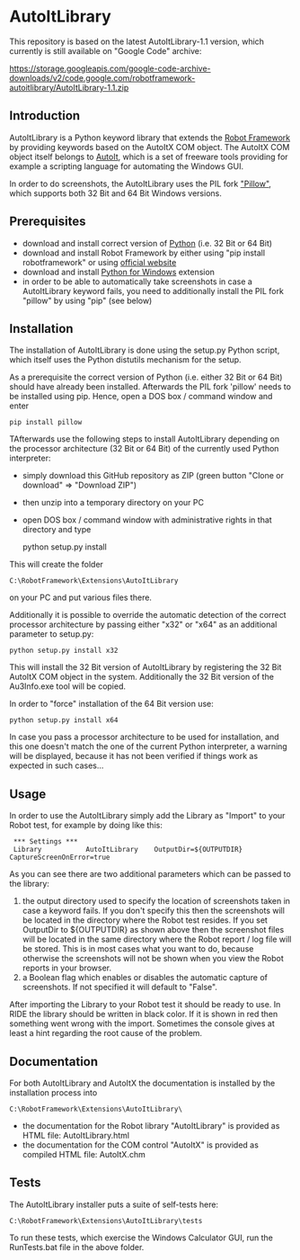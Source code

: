 # AutoItLibrary
This repository is based on the latest AutoItLibrary-1.1 version, which currently is still available on "Google Code" archive:

https://storage.googleapis.com/google-code-archive-downloads/v2/code.google.com/robotframework-autoitlibrary/AutoItLibrary-1.1.zip


Introduction
------------
AutoItLibrary is a Python keyword library that extends the [Robot Framework](http://code.google.com/p/robotframework/) by providing keywords based on the AutoItX COM object. The AutoItX COM object itself belongs to [AutoIt](http://www.autoitscript.com/autoit3/index.shtml), which is a set of freeware tools providing for example a scripting language for automating the Windows GUI.

In order to do screenshots, the AutoItLibrary uses the PIL fork ["Pillow"](https://github.com/python-pillow/Pillow), which supports both 32 Bit and 64 Bit Windows versions.

Prerequisites
-------------
- download and install correct version of [Python](https://www.python.org/downloads/) (i.e. 32 Bit or 64 Bit)
- download and install Robot Framework by either using "pip install robotframework" or using [official website](http://robotframework.org/)
- download and install [Python for Windows](https://sourceforge.net/projects/pywin32/files/) extension
- in order to be able to automatically take screenshots in case a AutoItLibrary keyword fails, you need to additionally install the PIL fork "pillow" by using "pip" (see below)


Installation
------------
The installation of AutoItLibrary is done using the setup.py Python script, which itself uses the Python distutils mechanism for the setup. 

As a prerequisite the correct version of Python (i.e. either 32 Bit or 64 Bit) should have already been installed. Afterwards the PIL fork 'pillow' needs to be installed using pip. Hence, open a DOS box / command window and enter 

    pip install pillow

TAfterwards use the following steps to install AutoItLibrary depending on the processor architecture (32 Bit or 64 Bit) of the currently used Python interpreter:
- simply download this GitHub repository as ZIP (green button "Clone or download" => "Download ZIP")
- then unzip into a temporary directory on your PC
- open DOS box / command window with administrative rights in that directory and type

    python setup.py install

This will create the folder

    C:\RobotFramework\Extensions\AutoItLibrary

on your PC and put various files there.

Additionally it is possible to override the automatic detection of the correct processor architecture by passing either "x32" or "x64" as an additional parameter to setup.py:

    python setup.py install x32

This will install the 32 Bit version of AutoItLibrary by registering the 32 Bit AutoItX COM object in the system. Additionally the 32 Bit version of the Au3Info.exe tool will be copied.

In order to "force" installation of the 64 Bit version use:

    python setup.py install x64

In case you pass a processor architecture to be used for installation, and this one doesn't match the one of the current Python interpreter, a warning will be displayed, because it has not been verified if things work as expected in such cases...


Usage
-----
In order to use the AutoItLibrary simply add the Library as "Import" to your Robot test, for example by doing like this:

     *** Settings ***
     Library           AutoItLibrary    OutputDir=${OUTPUTDIR}    CaptureScreenOnError=true

As you can see there are two additional parameters which can be passed to the library:

1. the output directory used to specify the location of screenshots taken in case a keyword fails. If you don't specify this then the screenshots will be located in the directory where the Robot test resides. If you set OutputDir to ${OUTPUTDIR} as shown above then the screenshot files will be located in the same directory where the Robot report / log file will be stored. This is in most cases what you want to do, because otherwise the screenshots will not be shown when you view the Robot reports in your browser.
2. a Boolean flag which enables or disables the automatic capture of screenshots. If not specified it will default to "False".

After importing the Library to your Robot test it should be ready to use. In RIDE the library should be written in black color. If it is shown in red then something went wrong with the import. Sometimes the console gives at least a hint regarding the root cause of the problem.


Documentation
-------------
For both AutoItLibrary and AutoItX the documentation is installed by the installation process into

    C:\RobotFramework\Extensions\AutoItLibrary\

- the documentation for the Robot library "AutoItLibrary" is provided as HTML file: AutoItLibrary.html
- the documentation for the COM control "AutoItX" is provided as compiled HTML file: AutoItX.chm


Tests
-----
The AutoItLibrary installer puts a suite of self-tests here:

    C:\RobotFramework\Extensions\AutoItLibrary\tests

To run these tests, which exercise the Windows Calculator GUI, run the RunTests.bat file in the above folder.
